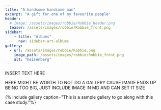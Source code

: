 ```yaml
---
title: "A handsome handsome man"
excerpt: "A gift for one of my favourite people"
header:
  # image: /assets/images/robbie/Robbie_header.png
  teaser: /assets/images/robbie/Robbie_front.png
sidebar:
    - title: "Albums"
      nav: sidebar-art-albums
gallery:
  - url: /assets/images/robbie/Robbie.png
    image_path: /assets/images/robbie/Robbie_front.png
    alt: "heisenberg"
---
```


INSERT TEXT HERE

HERE MIGHT BE WORTH TO NOT DO A GALLERY CAUSE IMAGE ENDS UP BEING TOO BIG, JUST INCLUDE IMAGE IN MD AND CAN SET IT SIZE

{% include gallery caption="This is a sample gallery to go along with this case study."%}
